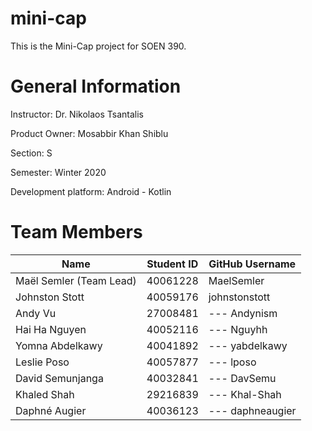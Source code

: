# mini-cap

This is the Mini-Cap project for SOEN 390.



# General Information

Instructor: Dr. Nikolaos Tsantalis

Product Owner: Mosabbir Khan Shiblu

Section: S

Semester: Winter 2020

Development platform: Android - Kotlin



# Team Members

Name | Student ID | GitHub Username
--- | --- | ---
Maël Semler (Team Lead) | 40061228 | MaelSemler
Johnston Stott | 40059176 | johnstonstott
Andy Vu | 27008481 | --- Andynism
Hai Ha Nguyen | 40052116 | --- Nguyhh
Yomna Abdelkawy | 40041892 | --- yabdelkawy
Leslie Poso | 40057877 | --- lposo 
David Semunjanga | 40032841 | --- DavSemu
Khaled Shah | 29216839 | --- Khal-Shah
Daphné Augier | 40036123 | --- daphneaugier
